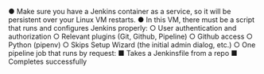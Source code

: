 ● Make sure you have a Jenkins container as a service, so it will be persistent over your Linux VM restarts.
● In this VM, there must be a script that runs and configures Jenkins properly:
  ○ User authentication and authorization
  ○ Relevant plugins (Git, Github, Pipeline)
  ○ Github access
  ○ Python (pipenv)
  ○ Skips Setup Wizard (the initial admin dialog, etc.)
  ○ One pipeline job that runs by request:
■ Takes a Jenkinsfile from a repo
■ Completes successfully
